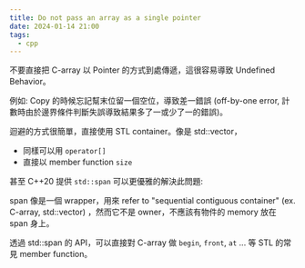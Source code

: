```yaml
---
title: Do not pass an array as a single pointer
date: 2024-01-14 21:00
tags:
  - cpp
---
```

不要直接把 C-array 以 Pointer 的方式到處傳遞，這很容易導致 Undefined Behavior。

例如: Copy 的時候忘記幫末位留一個空位，導致差一錯誤 (off-by-one error, 計數時由於邊界條件判斷失誤導致結果多了一或少了一的錯誤)。

迴避的方式很簡單，直接使用 STL container。像是 std::vector，
- 同樣可以用 `operator[]`
- 直接以 member function `size` 

甚至 C++20 提供 `std::span` 可以更優雅的解決此問題: 

span 像是一個 wrapper，用來 refer to  "sequential contiguous container" (ex.  C-array, std::vector) ，然而它不是 owner，不應該有物件的 memory 放在 span 身上。

透過 std::span 的 API，可以直接對 C-array 做 `begin`, `front`, `at` ... 等 STL 的常見 member function。

